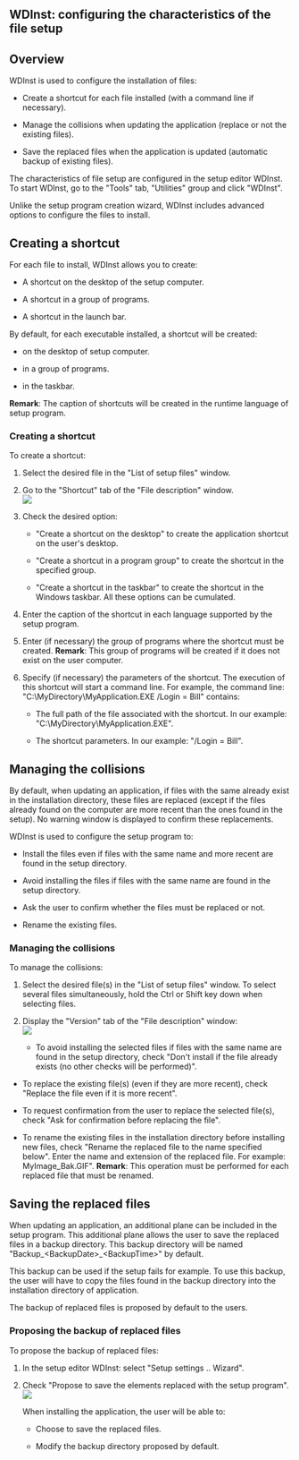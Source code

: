 


## WDInst: configuring the characteristics of the file setup 
			



<a name="NOTE1"></a>
<a name="NOTE1_1"></a>


## Overview
<a name="overview_ELTTEXTE000214"></a>
WDInst is used to configure the installation of files:

- Create a shortcut for each file installed (with a command line if necessary).

- Manage the collisions when updating the application (replace or not the existing files).

- Save the replaced files when the application is updated (automatic backup of existing files).




The characteristics of file setup are configured in the setup editor WDInst. To start WDInst, go to the "Tools" tab, "Utilities" group and click "WDInst".

Unlike the setup program creation wizard, WDInst includes advanced options to configure the files to install.

<a name="NOTE2"></a>
<a name="NOTE2_1"></a>


## Creating a shortcut
<a name="creating_shortcut_ELTTEXTE000238"></a>
For each file to install, WDInst allows you to create:

- A shortcut on the desktop of the setup computer.

- A shortcut in a group of programs.

- A shortcut in the launch bar.




By default, for each executable installed, a shortcut will be created:

- on the desktop of setup computer.

- in a group of programs.

- in the taskbar.




**Remark**: The caption of shortcuts will be created in the runtime language of setup program.
<a name="NOTE2_2"></a>


### Creating a shortcut
<a name="creating_shortcut_ELTPARAGRAPHE000055"></a>

To create a shortcut: 

1. Select the desired file in the "List of setup files" window.

2. Go to the "Shortcut" tab of the "File description" window. <br>![](https://doc.pcsoft.fr/en-US/images/image.awp?langid=3&name=Parametrer_caract_installation_fichier%20-%20HC%20N%B0002.gif)


3. Check the desired option: 

	- "Create a shortcut on the desktop" to create the application shortcut on the user's desktop. 

	- "Create a shortcut in a program group" to create the shortcut in the specified group. 

	- "Create a shortcut in the taskbar" to create the shortcut in the Windows taskbar. 
			All these options can be cumulated. 




4. Enter the caption of the shortcut in each language supported by the setup program.

5. Enter (if necessary) the group of programs where the shortcut must be created.
	**Remark**: This group of programs will be created if it does not exist on the user computer.

6. Specify (if necessary) the parameters of the shortcut. The execution of this shortcut will start a command line. 
	For example, the command line: "C:\\MyDirectory\\MyApplication.EXE /Login = Bill" contains:

	- The full path of the file associated with the shortcut.
			In our example: "C:\\MyDirectory\\MyApplication.EXE".

	- The shortcut parameters.
			In our example: "/Login = Bill".







<a name="NOTE3"></a>
<a name="NOTE3_1"></a>


## Managing the collisions
<a name="managing_the_collisions_ELTTEXTE000268"></a>
By default, when updating an application, if files with the same already exist in the installation directory, these files are replaced (except if the files already found on the computer are more recent than the ones found in the setup). 
No warning window is displayed to confirm these replacements.

WDInst is used to configure the setup program to:

- Install the files even if files with the same name and more recent are found in the setup directory.

- Avoid installing the files if files with the same name are found in the setup directory.

- Ask the user to confirm whether the files must be replaced or not.

- Rename the existing files.



<a name="NOTE3_2"></a>


### Managing the collisions
<a name="managing_the_collisions_ELTPARAGRAPHE000115"></a>

To manage the collisions:

1. Select the desired file(s) in the "List of setup files" window.
	To select several files simultaneously, hold the Ctrl or Shift key down when selecting files.

2. Display the "Version" tab of the "File description" window: <br>![](https://doc.pcsoft.fr/en-US/images/image.awp?langid=3&name=Parametrer_caract_installation_fichier%20-%20HC%20N%B0003.gif)


	- To avoid installing the selected files if files with the same name are found in the setup directory, check "Don't install if the file already exists (no other checks will be performed)".

- To replace the existing file(s) (even if they are more recent), check "Replace the file even if it is more recent". 

- To request confirmation from the user to replace the selected file(s), check "Ask for confirmation before replacing the file".

- To rename the existing files in the installation directory before installing new files, check "Rename the replaced file to the name specified below". Enter the name and extension of the replaced file.
			For example: MyImage_Bak.GIF".
			**Remark**: This operation must be performed for each replaced file that must be renamed.




<a name="NOTE4"></a>
<a name="NOTE4_1"></a>


## Saving the replaced files
<a name="saving_the_replaced_files_ELTTEXTE000298"></a>
When updating an application, an additional plane can be included in the setup program. This additional plane allows the user to save the replaced files in a backup directory. This backup directory will be named "Backup_&lt;BackupDate&gt;_&lt;BackupTime&gt;" by default.

This backup can be used if the setup fails for example. To use this backup, the user will have to copy the files found in the backup directory into the installation directory of application.

The backup of replaced files is proposed by default to the users.
<a name="NOTE4_2"></a>


### Proposing the backup of replaced files
<a name="proposing_the_backup_replaced_files_ELTPARAGRAPHE000156"></a>

To propose the backup of replaced files: 

1. In the setup editor WDInst: select "Setup settings .. Wizard".

2. Check "Propose to save the elements replaced with the setup program". <br>![](https://doc.pcsoft.fr/en-US/images/image.awp?langid=3&name=Info_affiches_install%20-%20HC%20N%B0001.gif)

	When installing the application, the user will be able to:

	- Choose to save the replaced files.

	- Modify the backup directory proposed by default.








